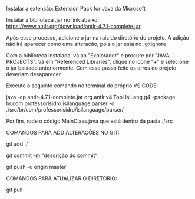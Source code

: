 Instalar a extensão: Extension Pack for Java da Microsoft


Instalar a biblioteca .jar no link abaixo:
https://www.antlr.org/download/antlr-4.7.1-complete.jar


Após esse processo, adicione o jar na raiz do diretório do projeto. 
A adição não irá aparecer como uma alteração, pois o jar está no .gitignore


Com a biblioteca instalada, vá ao "Explorador" e procure por "JAVA PROJECTS".
Vá em "Referenced Libraries", clique no icone "+" e selecione o jar baixado anteriormente.
Com esse passo feito os erros do projeto deveriam desaparecer.

Execute o seguinte comando no terminal do próprio VS CODE:

java -cp antlr-4.7.1-complete.jar org.antlr.v4.Tool IsiLang.g4 -package br.com.professorisidro.isilanguage.parser -o ./src/br/com/professorisidro/isilanguage/parser/

Por fim, rode o código MainClass.java que está dentro da pasta ./src



COMANDOS PARA ADD ALTERAÇÕES NO GIT:

git add ./

git commit -m "descrição do commit"

git push -u origin master


COMANDOS PARA ATUALIZAR O DIRETORIO:

git pull
